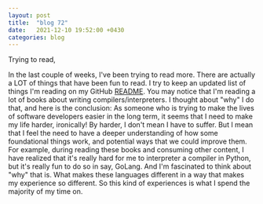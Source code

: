 ```yaml
---
layout: post
title:  "blog 72"
date:   2021-12-10 19:52:00 +0430
categories: blog
---
```


Trying to read,

In the last couple of weeks, I've been trying to read more.
There are actually a LOT of things that have been fun to read. I try to keep an updated list of things I'm reading on my GitHub [README](https://github.com/ihaveint).
You may notice that I'm reading a lot of books about writing compilers/interpreters. I thought about "why" I do that, and here is the conclusion:
As someone who is trying to make the lives of software developers easier in the long term, it seems that I need to make my life harder, ironically!
By harder, I don't mean I have to suffer. But I mean that I feel the need to have a deeper understanding of how some foundational things work, and potential ways that we could improve them.
For example, during reading these books and consuming other content, I have realized that it's really hard for me to interpreter a compiler in Python, but it's really fun to do so in say, GoLang. And I'm fascinated to think about "why" that is. What makes these languages different in a way that makes my experience so different. So this kind of experiences is what I spend the majority of my time on.

